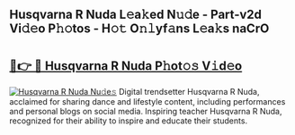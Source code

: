 ## Husqvarna R Nuda L𝚎a𝚔ed N𝚞𝚍e - Part-v2d Vi𝚍𝚎o P𝚑𝚘tos - H𝚘𝚝 O𝚗𝚕yf𝚊ns L𝚎a𝚔s naCrO

# <h2><a href="http://kfdnzxi.oniu.top/?m=Husqvarna+R+Nuda">🔗👉 🔴 Husqvarna R Nuda P𝚑ot𝚘𝚜 V𝚒d𝚎o</a></h2>

[![Husqvarna R Nuda Nu𝚍e𝚜](https://i.imgur.com/0qMVB7G.gif)](http://kfdnzxi.oniu.top/?m=Husqvarna+R+Nuda)
Digital trendsetter Husqvarna R Nuda, acclaimed for sharing dance and lifestyle content, including performances and personal blogs on social media. Inspiring teacher Husqvarna R Nuda, recognized for their ability to inspire and educate their students.  
